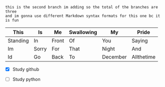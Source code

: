 ```
this is the second branch im adding so the total of the branches are three
and im gonna use different Markdown syntax formats for this one bc it is fun
```

|This|Is|Me|Swallowing|My|Pride|
|----|--|--|----------|--|-----|
|Standing|In|Front|Of|You|Saying|
|Im|Sorry|For|That|Night|And|
|Id|Go|Back|To|December|Allthetime|


- [x] Study github
- [ ] Study python

